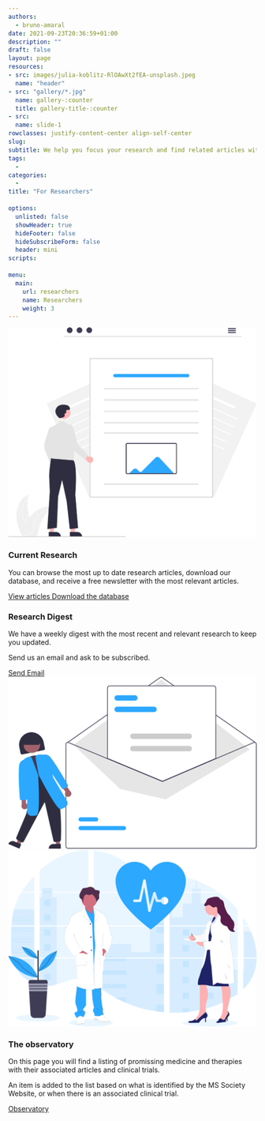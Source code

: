```yaml
---
authors:
  - bruno-amaral
date: 2021-09-23T20:36:59+01:00
description: ""
draft: false
layout: page
resources: 
- src: images/julia-koblitz-RlOAwXt2fEA-unsplash.jpeg
  name: "header"
- src: "gallery/*.jpg"
  name: gallery-:counter
  title: gallery-title-:counter
- src:
  name: slide-1
rowclasses: justify-content-center align-self-center
slug:
subtitle: We help you focus your research and find related articles with ease
tags: 
  - 
categories: 
  - 
title: "For Researchers"

options:
  unlisted: false
  showHeader: true
  hideFooter: false
  hideSubscribeForm: false
  header: mini
scripts:

menu:
  main:
    url: researchers
    name: Researchers
    weight: 3
---
```


<div class="col-md-5 col-12 justify-content-center align-self-center align-right ">
  <img src="images/undraw_Online_articles_re_yrkj.svg" class="float-right w-50 align-middle d-none d-md-block" alt="medical doctors"/>
  </div>
  <div class="col-md-5 col-12 justify-content-center align-self-center">
  
  <h3 class="title">Current Research</h3>
  
  <p class="lead font-weight-biold">You can browse the most up to date research articles, download our database, and receive a free newsletter with the most relevant articles.</p>
      <a href='{{< ref "/articles/_index.md" >}}' class="btn btn-primary btn-round btn-lg font-weight-bold">View articles <i class="fas fa-arrow-circle-right"></i></a>
      <a href='{{< ref "/downloads/_index.md" >}}' class="btn btn-success btn-round btn-lg font-weight-bold">Download the database <i class="fas fa-download"></i></a>
  </div>
</div>

<div class="row justify-content-center align-self-center mb-5 p-md-5">
  <div class="col-md-5 col-12 justify-content-center align-self-center">
    <h3 class="title">Research Digest</h3>
    <p class="lead font-weight-biold">We have a weekly digest with the most recent and relevant research to keep you updated.</p>
    <p>Send us an email and ask to be subscribed.</p>
    <a href='mailto:mail@brunoamaral.eu' class="btn btn-primary btn-round btn-lg font-weight-bold">Send Email <i class="fas fa-envelope"></i></a>
    </div>
  <div class="col-md-5 col-12 justify-content-center align-self-center">
    <img src="images/undraw_subscribe_vspl.svg" class="w-50 align-middle d-none d-md-block" alt="Email newsletter">
  </div>  
</div>

<div class="row justify-content-center align-self-center mb-5 p-md-5">
<div class="col-md-5 col-12 justify-content-center align-self-center align-right ">
  <img src="images/undraw_medicine_b1ol.svg" class="w-50 align-middle d-none d-md-block float-left" alt="medical doctors"/>
  </div>
  <div class="col-md-5 col-12 justify-content-center align-self-center">
  
  <h3 class="title">The observatory</h3>
  
  <p class="lead font-weight-biold">On this page you will find a listing of promissing medicine and therapies with their associated articles and clinical trials.</p>
  
  <p>An item is added to the list based on what is identified by the MS Society Website, or when there is an associated clinical trial.</p>
  <a href='{{< ref "/observatory/_index.md" >}}' class="btn btn-success btn-round btn-lg font-weight-bold">Observatory <i class="fas fa-arrow-circle-right"></i></a>
</div>  
</div>


<!-- TO DO : 

Listagem dos resultados mais recentes nos últimos 30 dias

listagem dos resultados mais relevantes 

link para o observatorio

cta para newsletter

-->




